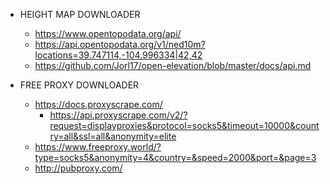 - HEIGHT MAP DOWNLOADER

  - https://www.opentopodata.org/api/
   - https://api.opentopodata.org/v1/ned10m?locations=39.747114,-104.996334|42,42
  - https://github.com/Jorl17/open-elevation/blob/master/docs/api.md


- FREE PROXY DOWNLOADER
  - https://docs.proxyscrape.com/
      - https://api.proxyscrape.com/v2/?request=displayproxies&protocol=socks5&timeout=10000&country=all&ssl=all&anonymity=elite
  - https://www.freeproxy.world/?type=socks5&anonymity=4&country=&speed=2000&port=&page=3 
  - http://pubproxy.com/